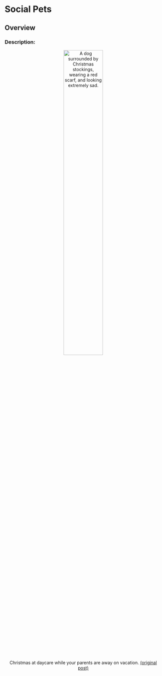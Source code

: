 # Social Pets 


## Overview
### Description:

<div align='center' >
    <div><img src='https://i.redd.it/hjxpylval3541.jpg' alt='A dog surrounded by Christmas stockings, wearing a red scarf, and looking extremely sad.' width='50%'/></div>
    <figcaption class='imageDescription'>
        Christmas at daycare while your parents are away on vacation.
        <a href='https://www.reddit.com/r/WhatsWrongWithYourDog/comments/ebosl5/thought_it_would_be_cute_to_get_an_xmas_picture/'>(original post)</a>
    </figcaption>
</div>
